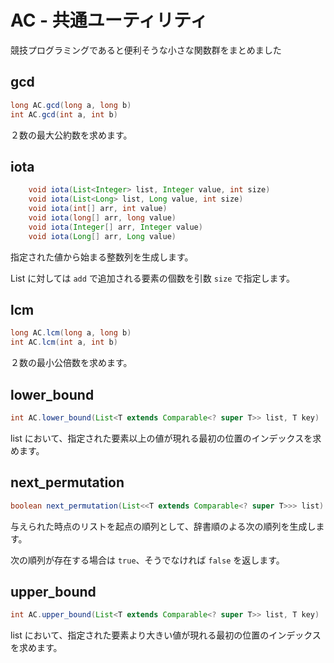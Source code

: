 # AC - 共通ユーティリティ
競技プログラミングであると便利そうな小さな関数群をまとめました

## gcd

```java
long AC.gcd(long a, long b)
int AC.gcd(int a, int b)
```

２数の最大公約数を求めます。

## iota

```java
    void iota(List<Integer> list, Integer value, int size)
    void iota(List<Long> list, Long value, int size)
    void iota(int[] arr, int value)
    void iota(long[] arr, long value)
    void iota(Integer[] arr, Integer value)
    void iota(Long[] arr, Long value)
```

指定された値から始まる整数列を生成します。

List に対しては `add` で追加される要素の個数を引数 `size` で指定します。

## lcm

```java
long AC.lcm(long a, long b)
int AC.lcm(int a, int b)
```

２数の最小公倍数を求めます。

## lower_bound

```java
int AC.lower_bound(List<T extends Comparable<? super T>> list, T key)
```

list において、指定された要素以上の値が現れる最初の位置のインデックスを求めます。

## next_permutation

```java
boolean next_permutation(List<<T extends Comparable<? super T>>> list)
```

与えられた時点のリストを起点の順列として、辞書順のよる次の順列を生成します。

次の順列が存在する場合は `true`、そうでなければ `false` を返します。

## upper_bound

```java
int AC.upper_bound(List<T extends Comparable<? super T>> list, T key)
```

list において、指定された要素より大きい値が現れる最初の位置のインデックスを求めます。




